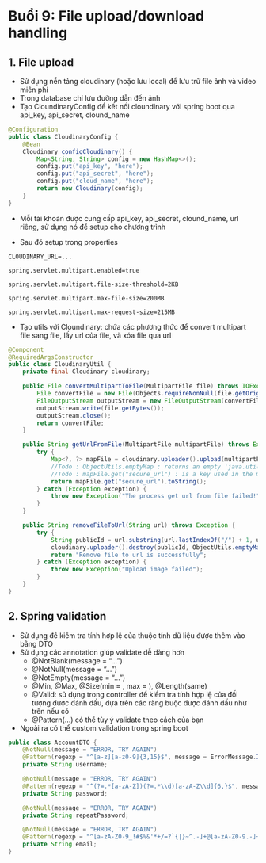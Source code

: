 # Buổi 9: File upload/download handling
## 1.	File upload
- Sử dụng nền tảng cloudinary (hoặc lưu local) để lưu trữ file ảnh và video miễn phí
- Trong database chỉ lưu đường dẫn đến ảnh
- Tạo CloundinaryConfig để kết nối cloundinary với spring boot qua api_key, api_secret, clound_name

```java
@Configuration
public class CloudinaryConfig {
    @Bean
    Cloudinary configCloudinary() {
        Map<String, String> config = new HashMap<>();
        config.put("api_key", "here");
        config.put("api_secret", "here");
        config.put("cloud_name", "here");
        return new Cloudinary(config);
    }
}
```

- Mỗi tài khoản được cung cấp api_key, api_secret, clound_name, url riêng, sử dụng nó để setup cho chương trình

- Sau đó setup trong properties 
```
CLOUDINARY_URL=...

spring.servlet.multipart.enabled=true

spring.servlet.multipart.file-size-threshold=2KB

spring.servlet.multipart.max-file-size=200MB

spring.servlet.multipart.max-request-size=215MB
```

- Tạo utils với Cloundinary: chứa các phương thức để convert multipart file sang file, lấy url của file, và xóa file qua url
```java
@Component
@RequiredArgsConstructor
public class CloudinaryUtil {
    private final Cloudinary cloudinary;

    public File convertMultipartToFile(MultipartFile file) throws IOException {
        File convertFile = new File(Objects.requireNonNull(file.getOriginalFilename()));
        FileOutputStream outputStream = new FileOutputStream(convertFile);
        outputStream.write(file.getBytes());
        outputStream.close();
        return convertFile;
    }

    public String getUrlFromFile(MultipartFile multipartFile) throws Exception {
        try {
            Map<?, ?> mapFile = cloudinary.uploader().upload(multipartFile.getBytes(), ObjectUtils.emptyMap());
            //Todo : ObjectUtils.emptyMap : returns an empty 'java.util.Map' object
            //Todo : mapFile.get("secure_url") : is a key used in the metadata returned after uploading an image
            return mapFile.get("secure_url").toString();
        } catch (Exception exception) {
            throw new Exception("The process get url from file failed!");
        }
    }

    public String removeFileToUrl(String url) throws Exception {
        try {
            String publicId = url.substring(url.lastIndexOf("/") + 1, url.lastIndexOf("."));
            cloudinary.uploader().destroy(publicId, ObjectUtils.emptyMap());
            return "Remove file to url is successfully";
        } catch (Exception exception) {
            throw new Exception("Upload image failed");
        }
    }
}
```

## 2. Spring validation
- Sử dụng để kiểm tra tính hợp lệ của thuộc tính dữ liệu được thêm vào bằng DTO
- Sử dụng các annotation giúp validate dễ dàng hơn
  - @NotBlank(message = “…”)
  - @NotNull(message = “…”)
  - @NotEmpty(message = “…”)
  - @Min, @Max, @Size(min = , max = ), @Length(same)
  - @Valid: sử dụng trong controller để kiểm tra tính hợp lệ của đối tượng được đánh dấu, dựa trên các ràng buộc được đánh dấu như trên nếu có
  - @Pattern(…) có thể tùy ý validate theo cách của bạn 
- Ngoài ra có thể custom validation trong spring boot

```java
public class AccountDTO {
    @NotNull(message = "ERROR, TRY AGAIN")
    @Pattern(regexp = "^[a-z][a-z0-9]{3,15}$", message = ErrorMessage.INVALID_FORMAT_USERNAME)
    private String username;

    @NotNull(message = "ERROR, TRY AGAIN")
    @Pattern(regexp = "^(?=.*[a-zA-Z])(?=.*\\d)[a-zA-Z\\d]{6,}$", message = ErrorMessage.INVALID_FORMAT_PASSWORD)
    private String password;

    @NotNull(message = "ERROR, TRY AGAIN")
    private String repeatPassword;

    @NotNull(message = "ERROR, TRY AGAIN")
    @Pattern(regexp = "^[a-zA-Z0-9_!#$%&'*+/=?`{|}~^.-]+@[a-zA-Z0-9.-]+$", message = ErrorMessage.INVALID_FORMAT_EMAIL)
    private String email;
}
```
